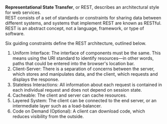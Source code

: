 **Representational State Transfer**, or REST, describes an architectural style for web services.  
REST consists of a set of standards or constraints for sharing data between different systems, and systems that implement REST are known as RESTful.  
REST is an abstract concept, not a language, framework, or type of software.  

Six guiding constraints define the REST architecture, outlined below.

1. Uniform Interface: The interface of components must be the same. This means using the URI standard to identify resources—in other words, paths that could be entered into the browser's location bar.
1. Client-Server: There is a separation of concerns between the server, which stores and manipulates data, and the client, which requests and displays the response.
1. Stateless Interactions: All information about each request is contained in each individual request and does not depend on session state.
1. Cacheable: The client and server can cache resources.
1. Layered System: The client can be connected to the end server, or an intermediate layer such as a load-balancer.
1. Code on Demand (Optional): A client can download code, which reduces visibility from the outside.
